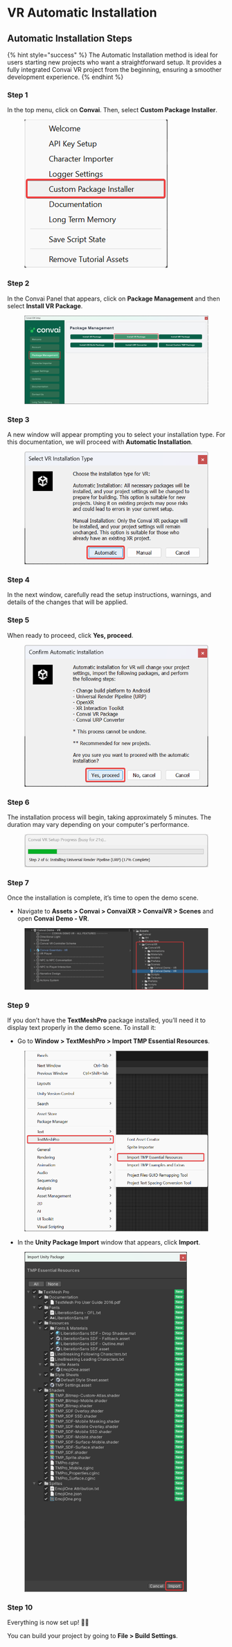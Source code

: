 # VR Automatic Installation

## Automatic Installation Steps

{% hint style="success" %}
The Automatic Installation method is ideal for users starting new projects who want a straightforward setup. It provides a fully integrated Convai VR project from the beginning, ensuring a smoother development experience.
{% endhint %}

### Step 1

In the top menu, click on **Convai**. Then, select **Custom Package Installer**.

<figure><img src="../../../../../.gitbook/assets/CustomPackageInstaller.png" alt=""><figcaption></figcaption></figure>

### Step 2

In the Convai Panel that appears, click on **Package Management** and then select **Install VR Package**.

<figure><img src="../../../../../.gitbook/assets/InstallVRPackage (2).png" alt=""><figcaption></figcaption></figure>

### Step 3

A new window will appear prompting you to select your installation type. For this documentation, we will proceed with **Automatic Installation**.

<figure><img src="../../../../../.gitbook/assets/VRAutomaticInstallation_1.png" alt=""><figcaption></figcaption></figure>

### Step 4

In the next window, carefully read the setup instructions, warnings, and details of the changes that will be applied.

### Step 5

When ready to proceed, click **Yes, proceed**.

<figure><img src="../../../../../.gitbook/assets/VRAutomaticInstallation_2.png" alt=""><figcaption></figcaption></figure>

### Step 6

The installation process will begin, taking approximately 5 minutes. The duration may vary depending on your computer's performance.

<figure><img src="../../../../../.gitbook/assets/VRAutomaticInstallation_3.png" alt=""><figcaption></figcaption></figure>

### Step 7

Once the installation is complete, it’s time to open the demo scene.

* Navigate to **Assets > Convai > ConvaiXR > ConvaiVR > Scenes** and open **Convai Demo - VR**.

<figure><img src="../../../../../.gitbook/assets/VRAfterAutomaticInstallation.png" alt=""><figcaption></figcaption></figure>

### Step 9

If you don’t have the **TextMeshPro** package installed, you’ll need it to display text properly in the demo scene. To install it:

* Go to **Window > TextMeshPro > Import TMP Essential Resources**.

<figure><img src="../../../../../.gitbook/assets/TextMeshProInstallation_1.png" alt="" width="563"><figcaption></figcaption></figure>

* In the **Unity Package Import** window that appears, click **Import**.

<figure><img src="../../../../../.gitbook/assets/TextMeshProInstallation_2 (2).png" alt="" width="375"><figcaption></figcaption></figure>

### **Step 10**

Everything is now set up! :tada::sunglasses:&#x20;

You can build your project by going to **File > Build Settings**.

